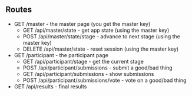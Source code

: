 ## Routes
* GET /master - the master page (you get the master key)
  - GET /api/master/state - get app state (using the master key)
  - POST /api/master/state/stage - advance to next stage (using the master key)
  - DELETE /api/master/state - reset session (using the master key)
* GET /participant - the participant page
  - GET /api/participant/stage - get the current stage
  - POST /api/participant/submissions - submit a good/bad thing
  - GET /api/participant/submissions - show submissions
  - POST /api/participant/submissions/vote - vote on a good/bad thing
* GET /api/results - final results
